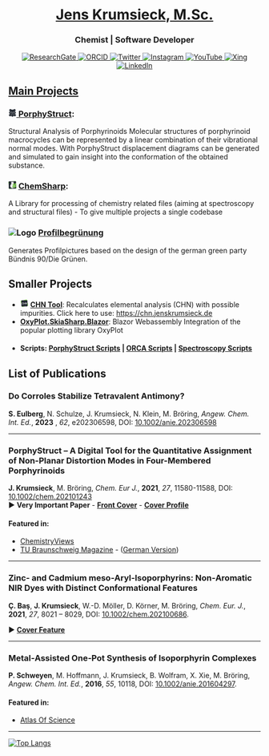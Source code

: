 <h1 align="center"><a href="https://jenskrumsieck.de">Jens Krumsieck, M.Sc.</a></h1>
<h3 align="center">Chemist | Software Developer </h3>
<p align="center">
  <a href="https://www.researchgate.net/profile/Jens-Krumsieck"><img src="https://cdn.jsdelivr.net/npm/simple-icons@3.0.1/icons/researchgate.svg" width="24" alt="ResearchGate"/>
  <a href="https://orcid.org/0000-0001-6242-5846"><img src="https://cdn.jsdelivr.net/npm/simple-icons@3.0.1/icons/orcid.svg" width="24" alt="ORCID"/>
  <a href="https://twitter.com/jens_ation"><img src="https://cdn.jsdelivr.net/npm/simple-icons@3.0.1/icons/twitter.svg" width="24" alt="Twitter"/>
  <a href="https://www.instagram.com/jens.ation/"><img src="https://cdn.jsdelivr.net/npm/simple-icons@3.0.1/icons/instagram.svg" width="24" alt="Instagram"/>
  <a href="https://www.youtube.com/c/JensKrumsieck"><img src="https://cdn.jsdelivr.net/npm/simple-icons@3.0.1/icons/youtube.svg" width="24" alt="YouTube"/>
  <a href="https://www.xing.com/profile/Jens_Krumsieck"><img src="https://cdn.jsdelivr.net/npm/simple-icons@3.0.1/icons/xing.svg" width="24" alt="Xing"/>
  <a href="https://www.linkedin.com/in/jens-krumsieck-849445211/"><img src="https://cdn.jsdelivr.net/npm/simple-icons@3.0.1/icons/linkedin.svg" width="24" alt="LinkedIn"/>
</p>

## Main Projects

### <img src="https://github.com/JensKrumsieck/PorphyStruct/raw/master/PorphyStruct.WPF/Resources/porphystruct.png" alt="logo" height="16"/> [PorphyStruct](https://github.com/JensKrumsieck/PorphyStruct):

Structural Analysis of Porphyrinoids Molecular structures of porphyrinoid macrocycles can be represented by a linear combination of their vibrational normal modes. With PorphyStruct displacement diagrams can be generated and simulated to gain insight into the conformation of the obtained substance.

### <img src="https://raw.githubusercontent.com/JensKrumsieck/ChemSharp/master/icon.png" alt="logo" height="16"/> [ChemSharp](https://github.com/JensKrumsieck/ChemSharp):

A Library for processing of chemistry related files (aiming at spectroscopy and structural files) - To give multiple projects a single codebase

### <img src="https://profilbegruenung.jenskrumsieck.de/logo.png" alt="Logo" height="16" /> [Profilbegrünung](https://github.com/JensKrumsieck/profile-frame)

Generates Profilpictures based on the design of the german green party Bündnis 90/Die Grünen.

## Smaller Projects

- <img src="https://raw.githubusercontent.com/JensKrumsieck/CHN-Tool/master/.github/chn.png" height="16" alt="LOGO" /> **[CHN Tool](https://github.com/JensKrumsieck/CHN-Tool)**:
  Recalculates elemental analysis (CHN) with possible impurities. Click here to use: https://chn.jenskrumsieck.de
- **[OxyPlot.SkiaSharp.Blazor](https://github.com/JensKrumsieck/OxyPlot.SkiaSharp.Blazor)**:
    Blazor Webassembly Integration of the popular plotting library OxyPlot
- #### Scripts: [PorphyStruct Scripts](https://github.com/JensKrumsieck/porphystruct-scripts) | [ORCA Scripts](https://github.com/JensKrumsieck/orca-scripts) | [Spectroscopy Scripts](https://github.com/JensKrumsieck/spectroscopy-scripts)
    
    
## List of Publications

<img align="left" src="https://jenskrumsieck.de/_next/image?url=%2F_next%2Fstatic%2Fimage%2Fpublic%2Fimg%2Fps_cover.2db914428ca606479adfad82b4a82f75.jpg&w=1920&q=75" width=120 alt=""/>
<p>

### Do Corroles Stabilize Tetravalent Antimony?
**S. Eulberg**, N. Schulze, J. Krumsieck, N. Klein, M. Bröring, <em>Angew. Chem. Int. Ed.</em>, <b>2023</b> , <em>62</em>, e202306598, DOI:  <a href="http://doi.org/10.1002/anie.202306598">10.1002/anie.202306598</a>
<hr/>

### PorphyStruct – A Digital Tool for the Quantitative Assignment of Non-Planar Distortion Modes in Four-Membered Porphyrinoids
    
<strong>J. Krumsieck</strong>, M. Bröring, <em>Chem. Eur J.</em>, <strong>2021</strong>,  <em>27</em>, 11580-11588, DOI: <a href="https://doi.org/10.1002/chem.202101243">10.1002/chem.202101243</a>
<br/>
▶️ <strong>Very Important Paper</strong> - <a href="http://doi.org/10.1002/chem.202101992"><strong>Front Cover</strong></a> - <a href="http://doi.org/10.1002/chem.202101993"><strong>Cover Profile</strong></a>
</p>
    
  #### Featured in: 
  * [ChemistryViews](https://www.chemistryviews.org/details/ezine/11308216/PorphyStruct_Conformational_Analysis_of_Porphyrinoids.html)
  * [TU Braunschweig Magazine](https://magazin.tu-braunschweig.de/en/pi-post/digital-tools-for-observing-molecular-gymnastics/) - ([German Version](https://magazin.tu-braunschweig.de/pi-post/digitale-helfer-zur-beobachtung-von-molekuel-gymnastik/))

  <hr/>

<img align="left" src="https://jenskrumsieck.de/_next/image?url=%2F_next%2Fstatic%2Fimage%2Fpublic%2Fimg%2Fiso_cover.2602ae4926aec95e5424c573eace9b2d.jpg&w=1080&q=75" alt="" width=120>
<p> 

### Zinc‐ and Cadmium meso‐Aryl‐Isoporphyrins: Non‐Aromatic NIR Dyes with Distinct Conformational Features

<strong>Ç. Baş</strong>, <strong>J. Krumsieck</strong>, W.-D. Möller, D. Körner, M. Bröring, <em>Chem. Eur. J.</em>, <strong>2021</strong>, <em>27</em>, 8021 – 8029, DOI: <a href="https://chemistry-europe.onlinelibrary.wiley.com/doi/10.1002/chem.202100686">10.1002/chem.202100686</a>.

▶️ [**Cover Feature**](https://chemistry-europe.onlinelibrary.wiley.com/doi/10.1002/chem.202101554)

</p>
<hr/>

### Metal‐Assisted One‐Pot Synthesis of Isoporphyrin Complexes
  **P. Schweyen**, M. Hoffmann, J. Krumsieck, B. Wolfram, X. Xie, M. Bröring, _Angew. Chem. Int. Ed._, **2016**, _55_, 10118, DOI: [10.1002/anie.201604297](https://onlinelibrary.wiley.com/doi/full/10.1002/anie.201604297).
  #### Featured in:
  - [Atlas Of Science](http://atlasofscience.org/isoporphyrins-bioinspired-nir-dyes/)

  <hr/>

[![Top Langs](https://github-readme-stats.vercel.app/api/top-langs/?username=jenskrumsieck&langs_count=10&layout=compact)](https://github.com/anuraghazra/github-readme-stats)

